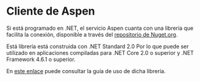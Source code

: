 # Cliente de Aspen

Si está programado en .NET, el servicio Aspen cuanta con una librería que facilita la conexión, disponible a través del [repositorio de Nuget.org](https://www.nuget.org/packages/Everco.Services.Aspen.Client).

Está librería está construida con .NET Standard 2.0 Por lo que puede ser utilizado en aplicaciones compiladas para .NET Core 2.0 o superior y .NET Framework 4.6.1 o superior.

En [este enlace](https://aspenclient.readthedocs.io) puede consultar la guía de uso de dicha librería.
